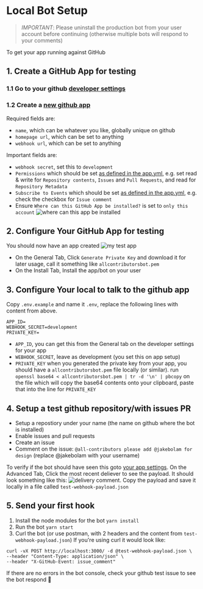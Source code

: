 # Local Bot Setup

> _IMPORTANT_: Please uninstall the production bot from your user account before continuing (otherwise multiple bots will respond to your comments)

To get your app running against GitHub

## 1. Create a GitHub App for testing

### 1.1 Go to your github [developer settings](https://github.com/settings/developers)

### 1.2 Create a [new github app](https://github.com/settings/apps/new)

Required fields are:

-   `name`, which can be whatever you like, globally unique on github
-   `homepage url`, which can be set to anything
-   `webhook url`, which can be set to anything

Important fields are:

-   `webhook secret`, set this to `development`
-   `Permissions` which should be set [as defined in the app.yml](https://github.com/all-contributors/all-contributors-bot/blob/master/app.yml#L54), e.g. set read & write for `Repository contents`, `Issues` and `Pull Requests`, and read for `Repository Metadata`
-   `Subscribe to Events` which should be set [as defined in the app.yml](https://github.com/all-contributors/all-contributors-bot/blob/master/app.yml#L15), e.g. check the checkbox for `Issue comment`
-   Ensure `Where can this GitHub App be installed?` is set to `only this account`
    ![where can this app be installed](where-can-this-app-be-installed.png)

## 2. Configure Your GitHub App for testing

You should now have an app created
![my test app](app-created.png)

-   On the General Tab, Click `Generate Private Key` and download it for later usage, call it something like `allcontributorsbot.pem`
-   On the Install Tab, Install the app/bot on your user

## 3. Configure Your local to talk to the github app

Copy `.env.example` and name it `.env`, replace the following lines with content from above.

```
APP_ID=
WEBHOOK_SECRET=development
PRIVATE_KEY=
```

-   `APP_ID`, you can get this from the General tab on the developer settings for your app
-   `WEBHOOK_SECRET`, leave as development (you set this on app setup)
-   `PRIVATE_KEY` when you generated the private key from your app, you should have a `allcontributorsbot.pem` file locally (or similar). run `openssl base64 < allcontributorsbot.pem | tr -d '\n' | pbcopy` on the file which will copy the base64 contents onto your clipboard, paste that into the line for `PRIVATE_KEY`

## 4. Setup a test github repository/with issues PR

-   Setup a repostiory under your name (the name on github where the bot is installed)
-   Enable issues and pull requests
-   Create an issue
-   Comment on the issue: `@all-contributors please add @jakebolam for design` (replace @jakebolam with your username)

To verify if the bot should have seen this goto [your app settings](https://github.com/settings/apps/). On the Advanced Tab, Click the most recent deliever to see the payload. It should look something like this:
![delivery comment](delivery-comment.png). Copy the payload and save it locally in a file called `test-webhook-payload.json`

## 5. Send your first hook

1. Install the node modules for the bot `yarn install`
2. Run the bot `yarn start`
3. Curl the bot (or use postman, with 2 headers and the content from `test-webhook-payload.json`)
   If you're using curl it would look like:

```
curl -vX POST http://localhost:3000/ -d @test-webhook-payload.json \
--header "Content-Type: application/json" \
--header "X-GitHub-Event: issue_comment"
```

If there are no errors in the bot console, check your github test issue to see the bot respond :tada:
